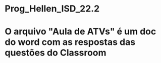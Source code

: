 # Prog_Hellen_ISD_22.2
# O arquivo "Aula de ATVs" é um doc do word com as respostas das questões do Classroom
